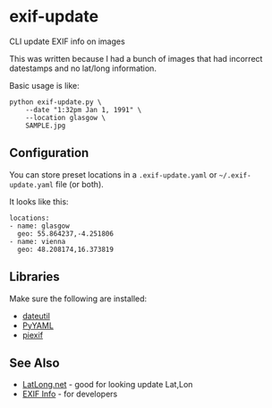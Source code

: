 # exif-update
CLI update EXIF info on images

This was written because I had a bunch of images that
had incorrect datestamps and no lat/long information.

Basic usage is like:

    python exif-update.py \
        --date "1:32pm Jan 1, 1991" \
        --location glasgow \
        SAMPLE.jpg

## Configuration

You can store preset locations in a `.exif-update.yaml`
or `~/.exif-update.yaml` file (or both). 

It looks like this:

    locations:
    - name: glasgow
      geo: 55.864237,-4.251806
    - name: vienna
      geo: 48.208174,16.373819


## Libraries

Make sure the following are installed:

* [dateutil](https://dateutil.readthedocs.io/en/stable/)
* [PyYAML](https://pyyaml.org/wiki/PyYAMLDocumentation)
* [piexif](http://piexif.readthedocs.io/en/latest/index.html)

## See Also

* [LatLong.net](https://www.latlong.net/) - good for looking update Lat,Lon
* [EXIF Info](https://www.sno.phy.queensu.ca/~phil/exiftool/TagNames/GPS.html) - for developers
